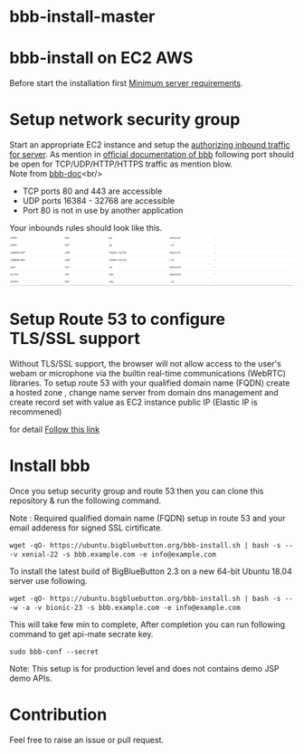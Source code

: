 # bbb-install-master
 

# bbb-install on EC2 AWS 

Before start the installation first [Minimum server requirements](https://docs.bigbluebutton.org/2.2/install.html#minimum-server-requirements).

# Setup network security group
Start an appropriate EC2 instance and setup the [authorizing inbound traffic for server](https://docs.aws.amazon.com/AWSEC2/latest/UserGuide/authorizing-access-to-an-instance.html). 
As mention in [official documentation of bbb](https://docs.bigbluebutton.org/2.2/install.html#Install_) following port should be open for TCP/UDP/HTTP/HTTPS traffic as mention blow.<br/>
Note from [bbb-doc](https://docs.bigbluebutton.org/2.2/install.html#Install_)<br/>
* TCP ports 80 and 443 are accessible
* UDP ports 16384 - 32768 are accessible
* Port 80 is not in use by another application

Your inbounds rules should look like this.<br/>
![bbb-install.sh](images/ec2networkinbounds.png?raw=true "bbb-install.sh")

# Setup Route 53 to configure TLS/SSL support

Without TLS/SSL support, the browser will not allow access to the user's webam or microphone via the builtin real-time communications (WebRTC) libraries.
To setup route 53 with your qualified domain name (FQDN) create a hosted zone , change name server from domain dns management and create record set with value as EC2 instance public IP (Elastic IP is recommened)

for detail [Follow this link](https://docs.aws.amazon.com/Route53/latest/DeveloperGuide/routing-to-ec2-instance.html)

# Install bbb

Once you setup security group and route 53 then you can clone this repository & run the following command.<br/>

Note : Required qualified domain name (FQDN) setup in route 53 and your email adderess for signed SSL cirtificate.

```
wget -qO- https://ubuntu.bigbluebutton.org/bbb-install.sh | bash -s -- -v xenial-22 -s bbb.example.com -e info@example.com

```

To install the latest build of BigBlueButton 2.3 on a new 64-bit Ubuntu 18.04 server use following.<br/>
```
wget -qO- https://ubuntu.bigbluebutton.org/bbb-install.sh | bash -s -- -w -a -v bionic-23 -s bbb.example.com -e info@example.com
```



This will take few min to complete, After completion you can run following command to get api-mate secrate key.

```
sudo bbb-conf --secret
```
Note: This setup is for production level and does not contains demo JSP demo APIs.

# Contribution 

Feel free to raise an issue or pull request.
